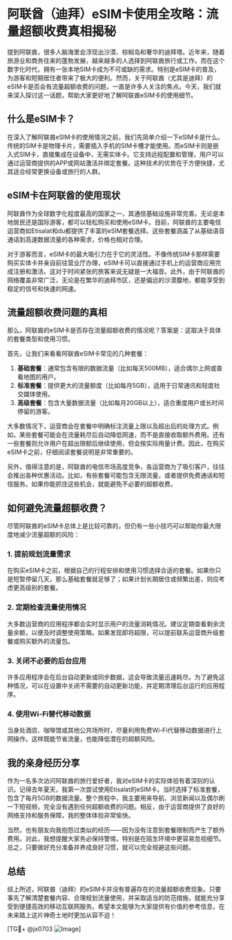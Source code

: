 # 阿联酋（迪拜）eSIM卡使用全攻略：流量超额收费真相揭秘

提到阿联酋，很多人脑海里会浮现出沙漠、棕榈岛和奢华的迪拜塔。近年来，随着旅游业和商务往来的蓬勃发展，越来越多的人选择到阿联酋旅行或工作。而在这个数字化时代，拥有一张本地SIM卡成为不可或缺的需求。特别是eSIM卡的普及，为游客和短期居住者带来了极大的便利。然而，关于阿联酋（尤其是迪拜）的eSIM卡是否会有流量超额收费的问题，一直是许多人关注的焦点。今天，我们就来深入探讨这一话题，帮助大家更好地了解阿联酋eSIM卡的使用细节。

## 什么是eSIM卡？

在深入了解阿联酋eSIM卡的使用情况之前，我们先简单介绍一下eSIM卡是什么。传统的SIM卡是物理卡片，需要插入手机的SIM卡槽才能使用。而eSIM卡则是嵌入式SIM卡，直接集成在设备中，无需实体卡。它支持远程配置和管理，用户可以通过运营商提供的APP或网站激活并绑定套餐。这种技术的优势在于方便快捷，尤其适合经常更换设备或旅行的人群。

## eSIM卡在阿联酋的使用现状

阿联酋作为全球数字化程度最高的国家之一，其通信基础设施非常完善。无论是本地居民还是国际游客，都可以轻松购买和使用eSIM卡。目前，阿联酋的主要电信运营商如Etisalat和du都提供了丰富的eSIM套餐选择。这些套餐涵盖了从基础语音通话到高速数据流量的各种需求，价格也相对合理。

对于游客而言，eSIM卡的最大吸引力在于它的灵活性。不像传统SIM卡那样需要购买实体卡并亲自前往营业厅办理，eSIM卡可以直接通过手机上的运营商应用完成注册和激活。这对于时间紧张的旅客来说无疑是一大福音。此外，由于阿联酋的网络覆盖非常广泛，无论是在繁华的迪拜市区，还是偏远的沙漠腹地，都能享受到稳定的信号和快速的网速。

## 流量超额收费问题的真相

那么，阿联酋的eSIM卡是否存在流量超额收费的情况呢？答案是：这取决于具体的套餐类型和使用习惯。

首先，让我们来看看阿联酋eSIM卡常见的几种套餐：

1. **基础套餐**：通常包含有限的数据流量（比如每天500MB），适合偶尔上网或查看地图的用户。
2. **标准套餐**：提供更大的流量额度（比如每月5GB），适用于日常通讯和轻度社交媒体使用。
3. **高级套餐**：包含大量数据流量（比如每月20GB以上），适合重度用户或长时间停留的游客。

大多数情况下，运营商会在套餐中明确标注流量上限以及超出后的处理方式。例如，某些套餐可能会在流量耗尽后自动降低网速，而不是直接收取额外费用。还有一些套餐则允许用户在超出限额后继续使用，但会按实际用量计费。因此，在购买eSIM卡之前，仔细阅读套餐说明是非常重要的。

另外，值得注意的是，阿联酋的电信市场高度竞争，各运营商为了吸引客户，往往会推出各种优惠活动。比如，有些套餐可能包含无限流量，或者提供免费通话和短信服务。如果你能抓住这些机会，就能避免不必要的超额收费。

## 如何避免流量超额收费？

尽管阿联酋的eSIM卡总体上是比较可靠的，但仍有一些小技巧可以帮助你最大限度地减少流量超额的风险：

### 1. 提前规划流量需求

在购买eSIM卡之前，根据自己的行程安排和使用习惯选择合适的套餐。如果你只是短暂停留几天，那么基础套餐就足够了；如果计划长期居住或频繁出差，则应考虑更高级别的套餐。

### 2. 定期检查流量使用情况

大多数运营商的应用程序都会实时显示用户的流量消耗情况。建议定期查看剩余流量余额，以便及时调整使用策略。如果发现即将超限，可以提前联系运营商升级套餐或购买额外的流量包。

### 3. 关闭不必要的后台应用

许多应用程序会在后台自动更新或同步数据，这会导致流量迅速耗尽。为了避免这种情况，可以在设置中关闭不需要的自动更新功能，并定期清理后台运行的应用程序。

### 4. 使用Wi-Fi替代移动数据

当身处酒店、咖啡馆或其他公共场所时，尽量利用免费Wi-Fi代替移动数据进行上网操作。这样既能节省流量，也能降低潜在的超额风险。

## 我的亲身经历分享

作为一名多次访问阿联酋的旅行爱好者，我对eSIM卡的实际体验有着深刻的认识。记得去年夏天，我第一次尝试使用Etisalat的eSIM卡。当时选择了标准套餐，包含了每月5GB的数据流量。整个旅程中，我主要用来导航、浏览新闻以及偶尔刷一下短视频，完全没有遇到任何超额收费的问题。相反，由于运营商提供了良好的网络支持和服务保障，我的整体体验非常愉快。

当然，也有朋友向我抱怨过类似的经历——因为没有注意到套餐限制而产生了额外费用。对此，我想提醒大家务必保持警惕，特别是在陌生环境中更容易忽视细节。总之，只要做好充分准备并养成良好习惯，就可以完全规避这些问题。

## 总结

综上所述，阿联酋（迪拜）的eSIM卡并没有普遍存在的流量超额收费现象。只要事先了解清楚套餐内容、合理规划流量使用，并采取适当的防范措施，就能充分享受到便捷高效的移动互联网服务。希望本文能够为大家提供有价值的参考信息，在未来踏上这片神奇土地时更加从容不迫！

[TG💪+ @jx0703 ![Image](https://github.com/user-attachments/assets/dbca1d08-cadb-493c-b0ec-ad6f7a83f270)]
